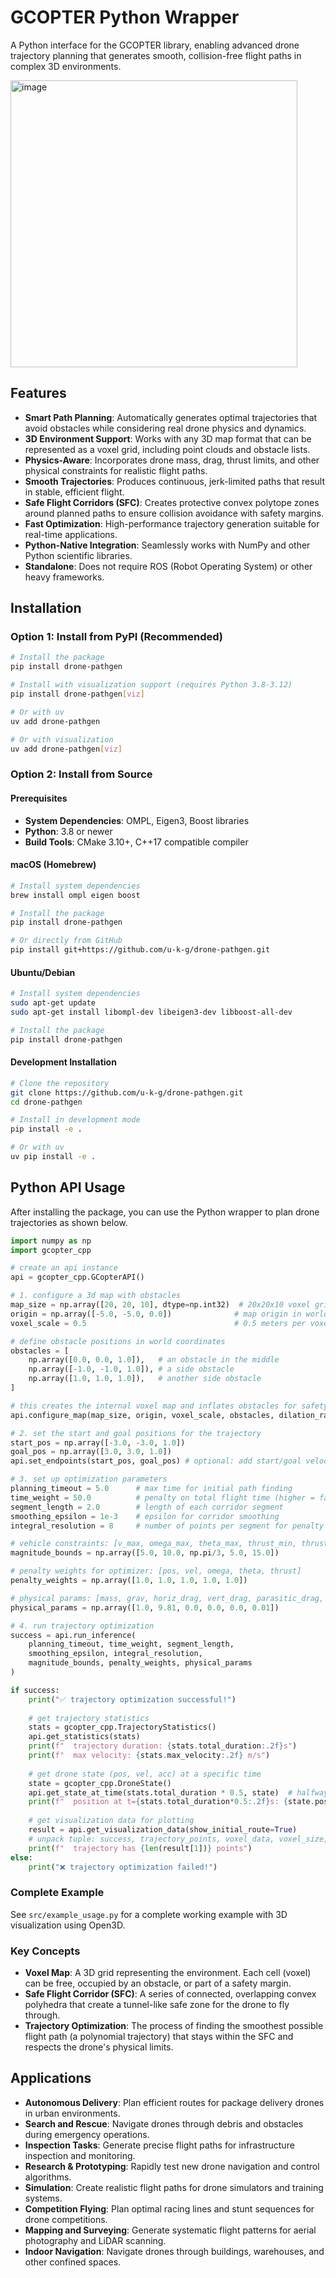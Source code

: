 # GCOPTER Python Wrapper

A Python interface for the GCOPTER library, enabling advanced drone trajectory planning that generates smooth, collision-free flight paths in complex 3D environments.

<img width="459" alt="image" src="https://github.com/user-attachments/assets/aec72152-8c2c-4bcf-8da1-df6a68c17cd9" />

## Features

- **Smart Path Planning**: Automatically generates optimal trajectories that avoid obstacles while considering real drone physics and dynamics.
- **3D Environment Support**: Works with any 3D map format that can be represented as a voxel grid, including point clouds and obstacle lists.
- **Physics-Aware**: Incorporates drone mass, drag, thrust limits, and other physical constraints for realistic flight paths.
- **Smooth Trajectories**: Produces continuous, jerk-limited paths that result in stable, efficient flight.
- **Safe Flight Corridors (SFC)**: Creates protective convex polytope zones around planned paths to ensure collision avoidance with safety margins.
- **Fast Optimization**: High-performance trajectory generation suitable for real-time applications.
- **Python-Native Integration**: Seamlessly works with NumPy and other Python scientific libraries.
- **Standalone**: Does not require ROS (Robot Operating System) or other heavy frameworks.

## Installation

### Option 1: Install from PyPI (Recommended)

```bash
# Install the package
pip install drone-pathgen

# Install with visualization support (requires Python 3.8-3.12)
pip install drone-pathgen[viz]

# Or with uv
uv add drone-pathgen

# Or with visualization
uv add drone-pathgen[viz]
```

### Option 2: Install from Source

#### Prerequisites
- **System Dependencies**: OMPL, Eigen3, Boost libraries
- **Python**: 3.8 or newer
- **Build Tools**: CMake 3.10+, C++17 compatible compiler

#### macOS (Homebrew)
```bash
# Install system dependencies
brew install ompl eigen boost

# Install the package
pip install drone-pathgen

# Or directly from GitHub
pip install git+https://github.com/u-k-g/drone-pathgen.git
```

#### Ubuntu/Debian
```bash
# Install system dependencies
sudo apt-get update
sudo apt-get install libompl-dev libeigen3-dev libboost-all-dev

# Install the package
pip install drone-pathgen
```

#### Development Installation
```bash
# Clone the repository
git clone https://github.com/u-k-g/drone-pathgen.git
cd drone-pathgen

# Install in development mode
pip install -e .

# Or with uv
uv pip install -e .
```

## Python API Usage

After installing the package, you can use the Python wrapper to plan drone trajectories as shown below.

```python
import numpy as np
import gcopter_cpp

# create an api instance
api = gcopter_cpp.GCopterAPI()

# 1. configure a 3d map with obstacles
map_size = np.array([20, 20, 10], dtype=np.int32)  # 20x20x10 voxel grid
origin = np.array([-5.0, -5.0, 0.0])              # map origin in world coordinates
voxel_scale = 0.5                                 # 0.5 meters per voxel

# define obstacle positions in world coordinates
obstacles = [
    np.array([0.0, 0.0, 1.0]),   # an obstacle in the middle
    np.array([-1.0, -1.0, 1.0]), # a side obstacle
    np.array([1.0, 1.0, 1.0]),   # another side obstacle
]

# this creates the internal voxel map and inflates obstacles for safety
api.configure_map(map_size, origin, voxel_scale, obstacles, dilation_radius=2)

# 2. set the start and goal positions for the trajectory
start_pos = np.array([-3.0, -3.0, 1.0])
goal_pos = np.array([3.0, 3.0, 1.0])
api.set_endpoints(start_pos, goal_pos) # optional: add start/goal velocities as 3rd/4th args

# 3. set up optimization parameters
planning_timeout = 5.0      # max time for initial path finding
time_weight = 50.0          # penalty on total flight time (higher = faster)
segment_length = 2.0        # length of each corridor segment
smoothing_epsilon = 1e-3    # epsilon for corridor smoothing
integral_resolution = 8     # number of points per segment for penalty checks

# vehicle constraints: [v_max, omega_max, theta_max, thrust_min, thrust_max]
magnitude_bounds = np.array([5.0, 10.0, np.pi/3, 5.0, 15.0])

# penalty weights for optimizer: [pos, vel, omega, theta, thrust]
penalty_weights = np.array([1.0, 1.0, 1.0, 1.0, 1.0])

# physical params: [mass, grav, horiz_drag, vert_drag, parasitic_drag, speed_smooth]
physical_params = np.array([1.0, 9.81, 0.0, 0.0, 0.0, 0.01])

# 4. run trajectory optimization
success = api.run_inference(
    planning_timeout, time_weight, segment_length,
    smoothing_epsilon, integral_resolution,
    magnitude_bounds, penalty_weights, physical_params
)

if success:
    print("✅ trajectory optimization successful!")
    
    # get trajectory statistics
    stats = gcopter_cpp.TrajectoryStatistics()
    api.get_statistics(stats)
    print(f"  trajectory duration: {stats.total_duration:.2f}s")
    print(f"  max velocity: {stats.max_velocity:.2f} m/s")
    
    # get drone state (pos, vel, acc) at a specific time
    state = gcopter_cpp.DroneState()
    api.get_state_at_time(stats.total_duration * 0.5, state)  # halfway point
    print(f"  position at t={stats.total_duration*0.5:.2f}s: {state.position}")
    
    # get visualization data for plotting
    result = api.get_visualization_data(show_initial_route=True)
    # unpack tuple: success, trajectory_points, voxel_data, voxel_size, start, goal, initial_route
    print(f"  trajectory has {len(result[1])} points")
else:
    print("❌ trajectory optimization failed!")
```

### Complete Example

See `src/example_usage.py` for a complete working example with 3D visualization using Open3D.

### Key Concepts

- **Voxel Map**: A 3D grid representing the environment. Each cell (voxel) can be free, occupied by an obstacle, or part of a safety margin.
- **Safe Flight Corridor (SFC)**: A series of connected, overlapping convex polyhedra that create a tunnel-like safe zone for the drone to fly through.
- **Trajectory Optimization**: The process of finding the smoothest possible flight path (a polynomial trajectory) that stays within the SFC and respects the drone's physical limits.

## Applications

- **Autonomous Delivery**: Plan efficient routes for package delivery drones in urban environments.
- **Search and Rescue**: Navigate drones through debris and obstacles during emergency operations.
- **Inspection Tasks**: Generate precise flight paths for infrastructure inspection and monitoring.
- **Research & Prototyping**: Rapidly test new drone navigation and control algorithms.
- **Simulation**: Create realistic flight paths for drone simulators and training systems.
- **Competition Flying**: Plan optimal racing lines and stunt sequences for drone competitions.
- **Mapping and Surveying**: Generate systematic flight patterns for aerial photography and LiDAR scanning.
- **Indoor Navigation**: Navigate drones through buildings, warehouses, and other confined spaces.

